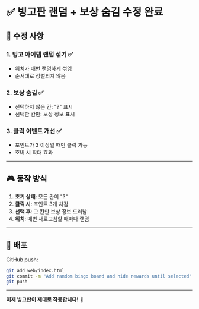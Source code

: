# ✅ 빙고판 랜덤 + 보상 숨김 수정 완료

## 🎯 수정 사항

### 1. 빙고 아이템 랜덤 섞기 ✅
- 위치가 매번 랜덤하게 섞임
- 순서대로 정렬되지 않음

### 2. 보상 숨김 ✅
- 선택하지 않은 칸: "?" 표시
- 선택한 칸만: 보상 정보 표시

### 3. 클릭 이벤트 개선 ✅
- 포인트가 3 이상일 때만 클릭 가능
- 호버 시 확대 효과

---

## 🎮 동작 방식

1. **초기 상태**: 모든 칸이 "?"
2. **클릭 시**: 포인트 3개 차감
3. **선택 후**: 그 칸만 보상 정보 드러남
4. **위치**: 매번 새로고침할 때마다 랜덤

---

## 🚀 배포

GitHub push:
```bash
git add web/index.html
git commit -m "Add random bingo board and hide rewards until selected"
git push
```

---

**이제 빙고판이 제대로 작동합니다!** 🎲

